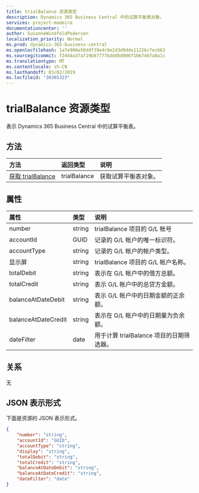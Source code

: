 ```yaml
---
title: trialBalance 资源类型
description: Dynamics 365 Business Central 中的试算平衡表对象。
services: project-madeira
documentationcenter: ''
author: SusanneWindfeldPedersen
localization_priority: Normal
ms.prod: dynamics-365-business-central
ms.openlocfilehash: 1a7e906e50ddf39e4c9e2d3d9dde11226c7ec662
ms.sourcegitcommit: f2444a37a719b87777bdddbd086f106746fa0a1c
ms.translationtype: MT
ms.contentlocale: zh-CN
ms.lasthandoff: 03/02/2019
ms.locfileid: "30365323"
---
```

# <a name="trialbalance-resource-type"></a>trialBalance 资源类型
表示 Dynamics 365 Business Central 中的试算平衡表。

## <a name="methods"></a>方法

| 方法       | 返回类型  |说明|
|:---------------|:--------|:----------|
|[获取 trialBalance](../api/dynamics-trialbalance-get.md)|trialBalance|获取试算平衡表对象。|

## <a name="properties"></a>属性
| 属性     | 类型   |说明|
|:---------------|:--------|:----------|
|number|string|trialBalance 项目的 G/L 帐号|
|accountId|GUID|记录的 G/L 帐户的唯一标识符。|
|accountType|string|记录的 G/L 帐户的帐户类型。|
|显示屏|string|trialBalance 项目的 G/L 帐户名称。|
|totalDebit|string|表示在 G/L 帐户中的借方总额。|
|totalCredit|string|表示 G/L 帐户中的总贷方金额。|
|balanceAtDateDebit|string|表示 G/L 帐户中的日期金额的正余额。|
|balanceAtDateCredit|string|表示在 G/L 帐户中的日期量为负余额。|
|dateFilter|date|用于计算 trialBalance 项目的日期筛选器。|


## <a name="relationships"></a>关系
无

## <a name="json-representation"></a>JSON 表示形式

下面是资源的 JSON 表示形式。


```json
{
    "number": "string",
    "accountId": "GUID",
    "accountType": "string",
    "display": "string",
    "totalDebit": "string",
    "totalCredit": "string",
    "balanceAtDateDebit": "string",
    "balanceAtDateCredit": "string",
    "dateFilter": "date"
}

```


